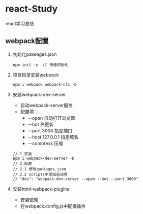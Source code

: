 # react-Study

react学习总结

## webpack配置

1. 初始化pakeages.json

   ```
   npm init -y  // 快速初始化
   ```

2. 项目目录安装webpack

   ```
   npm i webpack webpack-cli -D
   ```

3. 安装webpack-dev-server

   * 启动webpack-server服务
   * 配置项：
     * --open 自动打开浏览器
     * --hot 热更新
     * --port 3000 指定端口
     * --host 127.0.0.1 指定域名
     * --compress 压缩

   ```
   // 1.安装
   npm i webpack-dev-server -D
   // 2.配置
   // 2.1 修改packages.json
   // 2.2 scripts中添加启动项
   // "dev": "webpack-dev-server --open --hot --port 3000"
   ```

4. 安装html-webpack-plugins

   * 安装依赖
   * 在webpack.config.js中配置插件

